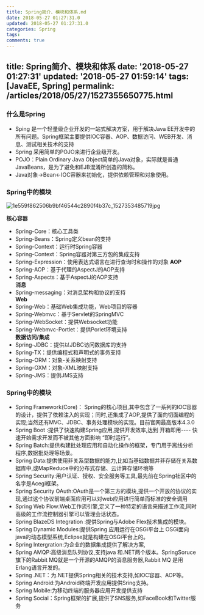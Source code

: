 ```yaml
---
title: Spring简介、模块和体系.md
date: 2018-05-27 01:27:31.0
updated: 2018-05-27 01:27:31.0
categories: Spring
tags: 
comments: true 
---
```


title: Spring简介、模块和体系
date: '2018-05-27 01:27:31'
updated: '2018-05-27 01:59:14'
tags: [JavaEE, Spring]
permalink: /articles/2018/05/27/1527355650775.html
---
### 什么是Spring 

 - Sping 是一个轻量级企业开发的一站式解决方案，用于解决Java EE开发中的所有问题。Spring框架主要提供IOC容器、AOP、数据访问、WEB开发、消息、测试相关技术的支持
 - Spring 采用简单的POJO来进行企业级开发。
 - POJO：Plain Ordinary Java Object简单的Java对象，实际就是普通JavaBeans，是为了避免和EJB混淆所创造的简称。
 - Java对象->Bean<-IOC容器来初始化，提供依赖管理和对象使用。
### Spring中的模块
![1e559f862506b9bf46544c2890f4b37c_1527353485719jpg](http://p95x8s7hh.bkt.clouddn.com//file/2018/05/7d0efef18fc842928cd604ef1732659f_1e559f862506b9bf46544c2890f4b37c_1527353485719.jpg) 



**核心容器** 

 - Spring-Core：核心工具类
 - Spring-Beans：Spring定义bean的支持  
 - Spring-Context：运行时Spring容器  
 - Spring-Context：Spring容器对第三方包的集成支持  
 - Spring-Expression：使用表达式语言在进行查询时和操作的对象
**AOP**  
 - Spring-AOP：基于代理的AspectJ的AOP支持  
 - Spring-Aspects：基于AspectJ的AOP支持  
**消息**    
 - Spring-messaging：对消息架构和协议的支持  
**Web** 
 - Spring-Web：基础Web集成功能，Web项目的容器
 - Spring-Webmvc：基于Servlet的SpringMVC
 - Spring-WebSocket：提供Websocket功能
 - Spring-Webmvc-Portlet：提供Porlet环境支持  
**数据访问/集成** 
 - Spring-JDBC：提供以JDBC访问数据库的支持
 - Spring-TX：提供编程式和声明式的事务支持  
 - Spring-ORM：对象-关系映射支持  
 - Spring-OXM：对象-XML映射支持  
 - Spring-JMS：提供JMS支持
   
### Spring中的模块

 - Spring Framework(Core)： Spring的核心项目,其中包含了一系列的IOC容器的设计，提供了依赖注入的实现；同时,还集成了AOP,提供了面向切面编程的实现;当然还有MVC、JDBC、事务处理模块的实现。目前官网最高版本4.3.0
 - Spring Boot :提供了快速构建Spring应用,提供开发效率,达到 开箱即用---- 快速开始需求开发而不被其他方面影响 “即时运行”。
 - Spring Batch:提供构建批处理应用和自动化操作的框架，专门用于离线分析程序,数据批处理等场景。
 - Spring Data:提供使用非关系型数据的能力,比如当基础数据并非存储在关系数据库中,或MapReduce中的分布式存储、云计算存储环境等 
 - Spring Security:用户认证、授权、安全服务等工具,最先前在Spring社区中的名字是Acegi框架。
 - Spring Security OAuth:OAuth是一个第三方的模块,提供一个开放的协议的实现,通过这个协议前端桌面应用可以对web应用进行简单而标准的安全调用
 - Spring Web Flow:Web工作流引擎,定义了一种特定的语言来描述工作流,同时高级的工作流控制器引擎可以管理会话状态。
 - Spring BlazeDS Integration :提供Spring与Adobe Flex技术集成的模块。
 - Spring Dynamic Modules:提供Spring 应用运行在OSGi平台上 OSGi面向java的动态模型系统,Eclipse就是构建在OSGi平台上的。
 - Spring Intergration:为企业的数据集成提供了解决方案,
 - Spring AMQP:高级消息队列协议,支持java 和.NET两个版本。SpringSoruce旗下的Rabbit MQ就是一个开源的AMQP的消息服务器,Rabbit MQ 是用Erlang语言开发的。
 - Spring .NET：为.NET提供Spring相关的技术支持,如IOC容器、AOP等。
 - Spring Android:为Android终端开发应用提供Sring支持。
 - Spring Mobile:为移动终端的服务器应用开发提供支持
 - Spring Social：Spring框架的扩展,提供了SNS服务,如FaceBook和Twitter服务